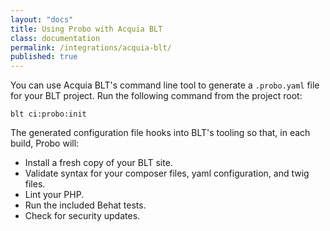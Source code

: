 ```yaml
---
layout: "docs"
title: Using Probo with Acquia BLT
class: documentation
permalink: /integrations/acquia-blt/
published: true
---
```

You can use Acquia BLT's command line tool to generate a `.probo.yaml` file for your BLT project. Run the following command from the project root:

```
blt ci:probo:init
```

The generated configuration file hooks into BLT's tooling so that, in each build, Probo will:

* Install a fresh copy of your BLT site.
* Validate syntax for your composer files, yaml configuration, and twig files.
* Lint your PHP.
* Run the included Behat tests.
* Check for security updates.
